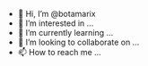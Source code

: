 - 👋 Hi, I’m @botamarix
- 👀 I’m interested in ...
- 🌱 I’m currently learning ...
- 💞️ I’m looking to collaborate on ...
- 📫 How to reach me ...

<!---
botamarix/botamarix is a ✨ special ✨ repository because its `README.md` (this file) appears on your GitHub profile.
You can click the Preview link to take a look at your changes.
--->
